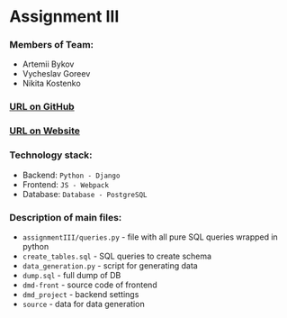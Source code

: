 # Assignment III
### Members of Team:
- Artemii Bykov
- Vycheslav Goreev
- Nikita Kostenko
### [URL on GitHub](https://github.com/SpeciesDecipit/DMD-Project/tree/master/Assignment%20III)
### [URL on Website](http://reespace.ru/)
### Technology stack:
- Backend: `Python - Django`
- Frontend: `JS - Webpack`
- Database: `Database - PostgreSQL`
### Description of main files:
- `assignmentIII/queries.py` - file with all pure SQL queries wrapped in python
- `create_tables.sql` - SQL queries to create schema
- `data_generation.py` - script for generating data
- `dump.sql` - full dump of DB
- `dmd-front` - source code of frontend
- `dmd_project` - backend settings
- `source` - data for data generation

